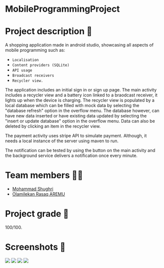 # MobileProgrammingProject
# Project description 📃
A shopping application made in android studio, showcasing all aspects of mobile programming such as:
- `Localisation`
- `Content providers (SQLite)`
- `API usage`
- `Broadcast receivers`
- `Recycler view.`

The application includes an initial sign in or sign up page. The main activity includes a recycler view and a battery icon linked to a braodcast receiver, it lights up when the device is charging. The recycler view is populated by a local database which can be filled with mock data by selecting the "database refresh" option in the overflow menu. The database however, can have new data inserted or have existing data updated by selecting the "insert or update database" option in the overflow menu. Data can also be deleted by clicking an item in the recycler view.

The payment activity uses stripe API to simulate payment. Although, it needs a local instance of the server using maven to run.

The notification can be tested by using the button on the main activity and the background service delivers a notification once every minute.

# Team members 👨‍💻
- [Mohammad Shughri](https://github.com/MXS11)
- [Olamilekan Rasaq AREMU](https://github.com/Areezy)

# Project grade 📝
100/100. 
# Screenshots 📸
![](screenshots/4.jpg)
![](screenshots/1.jpg)
![](screenshots/2.jpg)
![](screenshots/3.jpg)

